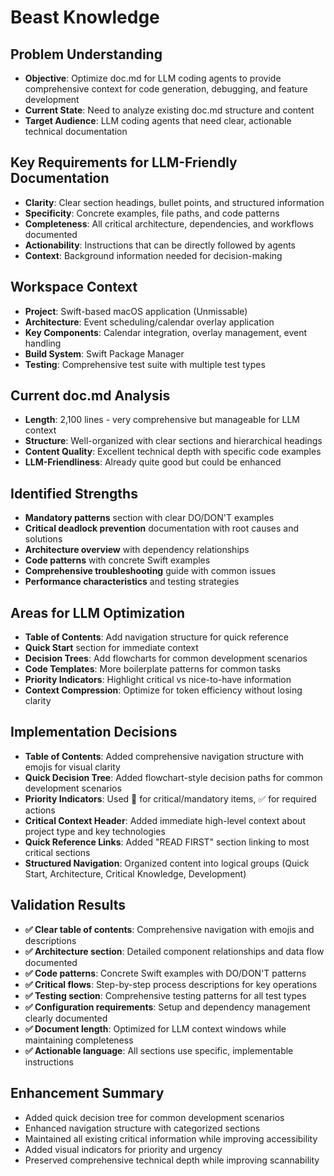# Beast Knowledge

## Problem Understanding
- **Objective**: Optimize doc.md for LLM coding agents to provide comprehensive context for code generation, debugging, and feature development
- **Current State**: Need to analyze existing doc.md structure and content
- **Target Audience**: LLM coding agents that need clear, actionable technical documentation

## Key Requirements for LLM-Friendly Documentation
- **Clarity**: Clear section headings, bullet points, and structured information
- **Specificity**: Concrete examples, file paths, and code patterns
- **Completeness**: All critical architecture, dependencies, and workflows documented
- **Actionability**: Instructions that can be directly followed by agents
- **Context**: Background information needed for decision-making

## Workspace Context
- **Project**: Swift-based macOS application (Unmissable)
- **Architecture**: Event scheduling/calendar overlay application
- **Key Components**: Calendar integration, overlay management, event handling
- **Build System**: Swift Package Manager
- **Testing**: Comprehensive test suite with multiple test types

## Current doc.md Analysis
- **Length**: 2,100 lines - very comprehensive but manageable for LLM context
- **Structure**: Well-organized with clear sections and hierarchical headings
- **Content Quality**: Excellent technical depth with specific code examples
- **LLM-Friendliness**: Already quite good but could be enhanced

## Identified Strengths
- **Mandatory patterns** section with clear DO/DON'T examples
- **Critical deadlock prevention** documentation with root causes and solutions
- **Architecture overview** with dependency relationships
- **Code patterns** with concrete Swift examples
- **Comprehensive troubleshooting** guide with common issues
- **Performance characteristics** and testing strategies

## Areas for LLM Optimization
- **Table of Contents**: Add navigation structure for quick reference
- **Quick Start** section for immediate context
- **Decision Trees**: Add flowcharts for common development scenarios
- **Code Templates**: More boilerplate patterns for common tasks
- **Priority Indicators**: Highlight critical vs nice-to-have information
- **Context Compression**: Optimize for token efficiency without losing clarity

## Implementation Decisions
- **Table of Contents**: Added comprehensive navigation structure with emojis for visual clarity
- **Quick Decision Tree**: Added flowchart-style decision paths for common development scenarios
- **Priority Indicators**: Used 🚨 for critical/mandatory items, ✅ for required actions
- **Critical Context Header**: Added immediate high-level context about project type and key technologies
- **Quick Reference Links**: Added "READ FIRST" section linking to most critical sections
- **Structured Navigation**: Organized content into logical groups (Quick Start, Architecture, Critical Knowledge, Development)

## Validation Results
- **✅ Clear table of contents**: Comprehensive navigation with emojis and descriptions
- **✅ Architecture section**: Detailed component relationships and data flow documented
- **✅ Code patterns**: Concrete Swift examples with DO/DON'T patterns
- **✅ Critical flows**: Step-by-step process descriptions for key operations
- **✅ Testing section**: Comprehensive testing patterns for all test types
- **✅ Configuration requirements**: Setup and dependency management clearly documented
- **✅ Document length**: Optimized for LLM context windows while maintaining completeness
- **✅ Actionable language**: All sections use specific, implementable instructions

## Enhancement Summary
- Added quick decision tree for common development scenarios
- Enhanced navigation structure with categorized sections
- Maintained all existing critical information while improving accessibility
- Added visual indicators for priority and urgency
- Preserved comprehensive technical depth while improving scannability
